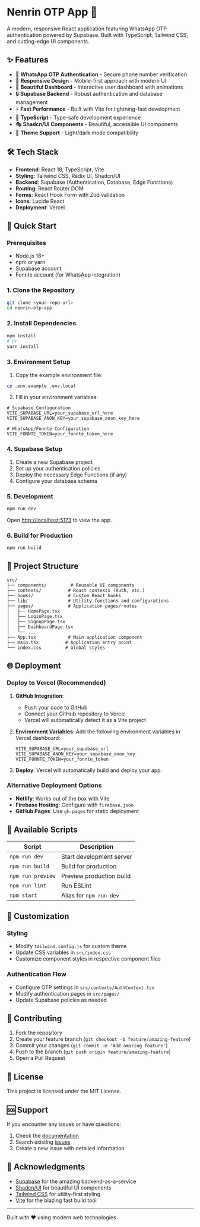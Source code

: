 # Nenrin OTP App 🚀

A modern, responsive React application featuring WhatsApp OTP authentication powered by Supabase. Built with TypeScript, Tailwind CSS, and cutting-edge UI components.

## ✨ Features

- 🔐 **WhatsApp OTP Authentication** - Secure phone number verification
- 📱 **Responsive Design** - Mobile-first approach with modern UI
- 🎨 **Beautiful Dashboard** - Interactive user dashboard with animations
- 🔒 **Supabase Backend** - Robust authentication and database management
- ⚡ **Fast Performance** - Built with Vite for lightning-fast development
- 🎯 **TypeScript** - Type-safe development experience
- 🎭 **Shadcn/UI Components** - Beautiful, accessible UI components
- 🌙 **Theme Support** - Light/dark mode compatibility

## 🛠 Tech Stack

- **Frontend**: React 18, TypeScript, Vite
- **Styling**: Tailwind CSS, Radix UI, Shadcn/UI
- **Backend**: Supabase (Authentication, Database, Edge Functions)
- **Routing**: React Router DOM
- **Forms**: React Hook Form with Zod validation
- **Icons**: Lucide React
- **Deployment**: Vercel

## 🚀 Quick Start

### Prerequisites

- Node.js 18+ 
- npm or yarn
- Supabase account
- Fonnte account (for WhatsApp integration)

### 1. Clone the Repository

```bash
git clone <your-repo-url>
cd nenrin-otp-app
```

### 2. Install Dependencies

```bash
npm install
# or
yarn install
```

### 3. Environment Setup

1. Copy the example environment file:
```bash
cp .env.example .env.local
```

2. Fill in your environment variables:
```env
# Supabase Configuration
VITE_SUPABASE_URL=your_supabase_url_here
VITE_SUPABASE_ANON_KEY=your_supabase_anon_key_here

# WhatsApp/Fonnte Configuration
VITE_FONNTE_TOKEN=your_fonnte_token_here
```

### 4. Supabase Setup

1. Create a new Supabase project
2. Set up your authentication policies
3. Deploy the necessary Edge Functions (if any)
4. Configure your database schema

### 5. Development

```bash
npm run dev
```

Open [http://localhost:5173](http://localhost:5173) to view the app.

### 6. Build for Production

```bash
npm run build
```

## 📁 Project Structure

```
src/
├── components/         # Reusable UI components
├── contexts/          # React contexts (Auth, etc.)
├── hooks/             # Custom React hooks
├── lib/               # Utility functions and configurations
├── pages/             # Application pages/routes
│   ├── HomePage.tsx
│   ├── LoginPage.tsx
│   ├── SignupPage.tsx
│   ├── DashboardPage.tsx
│   └── ...
├── App.tsx            # Main application component
├── main.tsx          # Application entry point
└── index.css         # Global styles
```

## 🌐 Deployment

### Deploy to Vercel (Recommended)

1. **GitHub Integration**:
   - Push your code to GitHub
   - Connect your GitHub repository to Vercel
   - Vercel will automatically detect it as a Vite project

2. **Environment Variables**:
   Add the following environment variables in Vercel dashboard:
   ```
   VITE_SUPABASE_URL=your_supabase_url
   VITE_SUPABASE_ANON_KEY=your_supabase_anon_key
   VITE_FONNTE_TOKEN=your_fonnte_token
   ```

3. **Deploy**:
   Vercel will automatically build and deploy your app.

### Alternative Deployment Options

- **Netlify**: Works out of the box with Vite
- **Firebase Hosting**: Configure with `firebase.json`
- **GitHub Pages**: Use `gh-pages` for static deployment

## 🔧 Available Scripts

| Script | Description |
|--------|-------------|
| `npm run dev` | Start development server |
| `npm run build` | Build for production |
| `npm run preview` | Preview production build |
| `npm run lint` | Run ESLint |
| `npm start` | Alias for `npm run dev` |

## 🎨 Customization

### Styling
- Modify `tailwind.config.js` for custom theme
- Update CSS variables in `src/index.css`
- Customize component styles in respective component files

### Authentication Flow
- Configure OTP settings in `src/contexts/AuthContext.tsx`
- Modify authentication pages in `src/pages/`
- Update Supabase policies as needed

## 🤝 Contributing

1. Fork the repository
2. Create your feature branch (`git checkout -b feature/amazing-feature`)
3. Commit your changes (`git commit -m 'Add amazing feature'`)
4. Push to the branch (`git push origin feature/amazing-feature`)
5. Open a Pull Request

## 📄 License

This project is licensed under the MIT License.

## 🆘 Support

If you encounter any issues or have questions:

1. Check the [documentation]()
2. Search existing [issues]()
3. Create a new issue with detailed information

## 🙏 Acknowledgments

- [Supabase](https://supabase.com/) for the amazing backend-as-a-service
- [Shadcn/UI](https://ui.shadcn.com/) for beautiful UI components
- [Tailwind CSS](https://tailwindcss.com/) for utility-first styling
- [Vite](https://vitejs.dev/) for the blazing fast build tool

---

Built with ❤️ using modern web technologies
